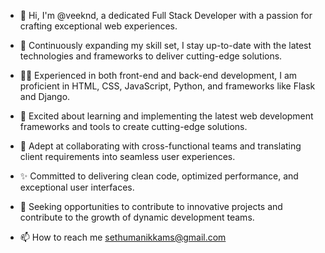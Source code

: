 - 👋 Hi, I'm @veeknd, a dedicated Full Stack Developer with a passion for crafting exceptional web experiences.

- 🌱 Continuously expanding my skill set, I stay up-to-date with the latest technologies and frameworks to deliver cutting-edge solutions.

- 👨‍💻  Experienced in both front-end and back-end development, I am proficient in HTML, CSS, JavaScript, Python, and frameworks like Flask and Django.

- 🔧 Excited about learning and implementing the latest web development frameworks and tools to create cutting-edge solutions.

- 💼 Adept at collaborating with cross-functional teams and translating client requirements into seamless user experiences.

- ✨ Committed to delivering clean code, optimized performance, and exceptional user interfaces.

- 🌟 Seeking opportunities to contribute to innovative projects and contribute to the growth of dynamic development teams.

- 📫 How to reach me sethumanikkams@gmail.com

<!---
veeknd/veeknd is a ✨ special ✨ repository because its `README.md` (this file) appears on your GitHub profile.
You can click the Preview link to take a look at your changes.
--->
